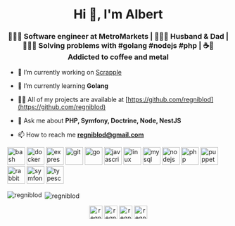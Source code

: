 <h1 align="center">Hi 👋, I'm Albert</h1>
<h3 align="center">👨🏻‍💻 Software engineer at MetroMarkets | 👨‍👩‍👧 Husband & Dad | 🧙🏻‍♂️ Solving problems with #golang #nodejs #php | ☕🤘 Addicted to coffee and metal</h3>

- 🔭 I’m currently working on [Scrapple](https://github.com/regniblod/scrapple)

- 🌱 I’m currently learning **Golang**

- 👨‍💻 All of my projects are available at [https://github.com/regniblod](https://github.com/regniblod)

- 💬 Ask me about **PHP, Symfony, Doctrine, Node, NestJS**

- 📫 How to reach me **regniblod@gmail.com**

<p align="left"><img src="https://www.vectorlogo.zone/logos/gnu_bash/gnu_bash-icon.svg" alt="bash" width="40" height="40"/> <img src="https://devicons.github.io/devicon/devicon.git/icons/docker/docker-original-wordmark.svg" alt="docker" width="40" height="40"/> <img src="https://devicons.github.io/devicon/devicon.git/icons/express/express-original-wordmark.svg" alt="express" width="40" height="40"/> <img src="https://www.vectorlogo.zone/logos/git-scm/git-scm-icon.svg" alt="git" width="40" height="40"/> <img src="https://devicons.github.io/devicon/devicon.git/icons/go/go-original.svg" alt="go" width="40" height="40"/> <img src="https://devicons.github.io/devicon/devicon.git/icons/javascript/javascript-original.svg" alt="javascript" width="40" height="40"/> <img src="https://devicons.github.io/devicon/devicon.git/icons/linux/linux-original.svg" alt="linux" width="40" height="40"/> <img src="https://devicons.github.io/devicon/devicon.git/icons/mysql/mysql-original-wordmark.svg" alt="mysql" width="40" height="40"/> <img src="https://devicons.github.io/devicon/devicon.git/icons/nodejs/nodejs-original-wordmark.svg" alt="nodejs" width="40" height="40"/> <img src="https://devicons.github.io/devicon/devicon.git/icons/php/php-original.svg" alt="php" width="40" height="40"/> <img src="https://i.ibb.co/Qk299CX/puppeteer.png" alt="puppeteer" width="40" height="40"/> <img src="https://www.vectorlogo.zone/logos/rabbitmq/rabbitmq-icon.svg" alt="rabbitMQ" width="40" height="40"/> <img src="https://symfony.com/logos/symfony_black_03.svg" alt="symfony" width="40" height="40"/> <img src="https://devicons.github.io/devicon/devicon.git/icons/typescript/typescript-original.svg" alt="typescript" width="40" height="40"/></p>

<p><img align="left" src="https://github-readme-stats.vercel.app/api/top-langs/?username=regniblod&layout=compact&hide=html" alt="regniblod" /></p>

<p>&nbsp;<img align="center" src="https://github-readme-stats.vercel.app/api?username=regniblod&show_icons=true" alt="regniblod" /></p>

<p align="center">
<a href="https://twitter.com/regniblod" target="blank"><img align="center" src="https://cdn.jsdelivr.net/npm/simple-icons@3.0.1/icons/twitter.svg" alt="regniblod" height="30" width="30" /></a>
<a href="https://linkedin.com/in/regniblod" target="blank"><img align="center" src="https://cdn.jsdelivr.net/npm/simple-icons@3.0.1/icons/linkedin.svg" alt="regniblod" height="30" width="30" /></a>
<a href="https://stackoverflow.com/users/regniblod" target="blank"><img align="center" src="https://cdn.jsdelivr.net/npm/simple-icons@3.0.1/icons/stackoverflow.svg" alt="regniblod" height="30" width="30" /></a>
<a href="https://instagram.com/regniblod" target="blank"><img align="center" src="https://cdn.jsdelivr.net/npm/simple-icons@3.0.1/icons/instagram.svg" alt="regniblod" height="30" width="30" /></a>
</p>
